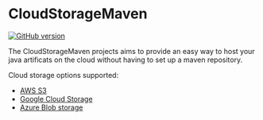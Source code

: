 # CloudStorageMaven
[![GitHub version](https://d25lcipzij17d.cloudfront.net/badge.svg?id=gh&type=6&v=1.8&x2=0)](http://badge.fury.io/gh/boennemann%2Fbadges)


The CloudStorageMaven projects aims to provide an easy way to host your java artificats on the cloud without having to set up a maven repository.

Cloud storage options supported:

* [AWS S3](https://github.com/gkatzioura/CloudStorageMaven/tree/master/S3StorageWagon)
* [Google Cloud Storage](https://github.com/gkatzioura/CloudStorageMaven/tree/master/GoogleStorageWagon)
* [Azure Blob storage](https://github.com/gkatzioura/CloudStorageMaven/tree/master/AzureStorageWagon)
